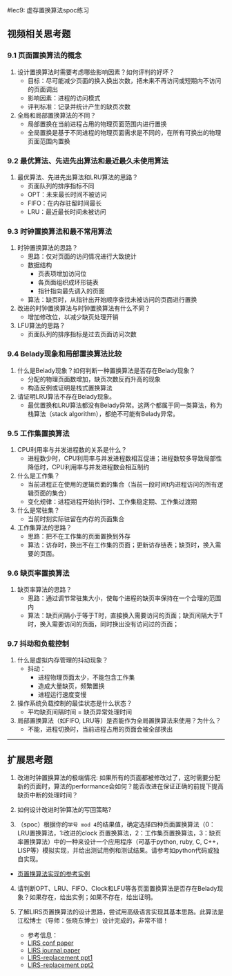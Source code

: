 #lec9: 虚存置换算法spoc练习

## 视频相关思考题

### 9.1 页面置换算法的概念

1. 设计置换算法时需要考虑哪些影响因素？如何评判的好坏？
   - 目标：尽可能减少页面的换入换出次数，把未来不再访问或短期内不访问的页面调出
   - 影响因素：进程的访问模式
   - 评判标准：记录并统计产生的缺页次数
2. 全局和局部置换算法的不同？
   - 局部置换在当前进程占用的物理页面范围内进行置换
   - 全局置换是基于不同进程的物理页面需求是不同的，在所有可换出的物理页面范围内置换

### 9.2 最优算法、先进先出算法和最近最久未使用算法

1. 最优算法、先进先出算法和LRU算法的思路？
   - 页面队列的排序指标不同
   - OPT：未来最长时间不被访问
   - FIFO：在内存驻留时间最长
   - LRU：最近最长时间未被访问

### 9.3 时钟置换算法和最不常用算法

1. 时钟置换算法的思路？
   - 思路：仅对页面的访问情况进行大致统计
   - 数据结构
     - 页表项增加访问位
     - 各页面组织成环形链表
     - 指针指向最先调入的页面
   - 算法：缺页时，从指针出开始顺序查找未被访问的页面进行置换
2. 改进的时钟置换算法与时钟置换算法有什么不同？
   - 增加修改位，以减少缺页处理开销
3. LFU算法的思路？
   - 页面队列的排序指标是过去页面访问次数


### 9.4 Belady现象和局部置换算法比较

1. 什么是Belady现象？如何判断一种置换算法是否存在Belady现象？
   - 分配的物理页面数增加，缺页次数反而升高的现象
   - 构造反例或证明是栈式置换算法
2. 请证明LRU算法不存在Belady现象。
   - 最优置换和LRU算法都没有Belady异常。这两个都属于同一类算法，称为栈算法（stack algorithm），都绝不可能有Belady异常。

### 9.5 工作集置换算法

1. CPU利用率与并发进程数的关系是什么？
   - 进程数少时，CPU利用率与并发进程数相互促进；进程数较多导致局部性降低时，CPU利用率与并发进程数会相互制约
2. 什么是工作集？
   - 当前进程正在使用的逻辑页面的集合（当前一段时间t内进程访问的所有逻辑页面的集合）
   - 变化规律：进程进程开始执行时、工作集稳定期、工作集过渡期
3. 什么是常驻集？
   - 当前时刻实际驻留在内存的页面集合
4. 工作集算法的思路？
   - 思路：把不在工作集的页面置换到外存
   - 算法：访存时，换出不在工作集的页面；更新访存链表；缺页时，换入需要的页面。

### 9.6 缺页率置换算法

1. 缺页率算法的思路？
   - 思路：通过调节常驻集大小，使每个进程的缺页率保持在一个合理的范围内
   - 算法：缺页间隔小于等于T时，直接换入需要访问的页面；缺页间隔大于T时，换入需要访问的页面，同时换出没有访问过的页面；

### 9.7 抖动和负载控制

1. 什么是虚拟内存管理的抖动现象？
   - 抖动：
     - 进程物理页面太少，不能包含工作集
     - 造成大量缺页，频繁置换
     - 进程运行速度变慢
2. 操作系统负载控制的最佳状态是什么状态？
   - 平均缺页间隔时间 = 缺页异常处理时间
3. 局部置换算法（如FIFO, LRU等）是否能作为全局置换算法来使用？为什么？
   - 不能，进程切换时，当前进程占用的页面会被全部换出

----

## 扩展思考题

1.  改进时钟置换算法的极端情况: 如果所有的页面都被修改过了，这时需要分配新的页面时，算法的performance会如何？能否改进在保证正确的前提下提高缺页中断的处理时间？

2.  如何设计改进时钟算法的写回策略?

3. （spoc）根据你的`学号 mod 4`的结果值，确定选择四种页面置换算法（0：LRU置换算法，1:改进的clock 页置换算法，2：工作集页置换算法，3：缺页率置换算法）中的一种来设计一个应用程序（可基于python, ruby, C, C++，LISP等）模拟实现，并给出测试用例和测试结果。请参考如python代码或独自实现。
 - [页置换算法实现的参考实例](https://github.com/chyyuu/ucore_lab/blob/master/related_info/lab3/page-replacement-policy.py)     

4. 请判断OPT、LRU、FIFO、Clock和LFU等各页面置换算法是否存在Belady现象？如果存在，给出实例；如果不存在，给出证明。

5. 了解LIRS页置换算法的设计思路，尝试用高级语言实现其基本思路。此算法是江松博士（导师：张晓东博士）设计完成的，非常不错！
	- 参考信息：
 	- [LIRS conf paper](http://www.ece.eng.wayne.edu/~sjiang/pubs/papers/jiang02_LIRS.pdf)
	 - [LIRS journal paper](http://www.ece.eng.wayne.edu/~sjiang/pubs/papers/jiang05_LIRS.pdf)
	 - [LIRS-replacement ppt1](http://dragonstar.ict.ac.cn/course_09/XD_Zhang/(6)-LIRS-replacement.pdf)
	 - [LIRS-replacement ppt2](http://www.ece.eng.wayne.edu/~sjiang/Projects/LIRS/sig02.ppt)
